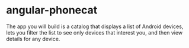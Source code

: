 # angular-phonecat
The app you will build is a catalog that displays a list of Android devices, lets you filter the list to see only devices that interest you, and then view details for any device.
